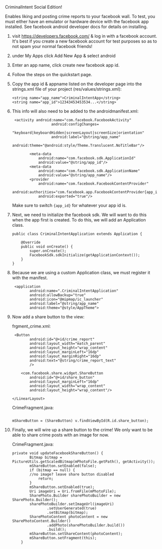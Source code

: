 CriminalIntent Social Edition!

Enables liking and posting crime reports to your facebook wall.
To test, you must either have an emulator or hardware device with the facebook app installed. 
See facebook android developer docs for details on installing. 

1.  visit https://developers.facebook.com/ & log in with a facebook account. It's best if
you create a new facebook account for test purposes so as to not spam your normal facebook friends!

2. under My Apps click Add New App & select android

3. Enter an app name, click create new facebook app id.

4. Follow the steps on the quickstart page. 

5. Copy the app id & appname listed on the developer page into the strings.xml file of your project (res/values/strings.xml): 

	```    
	<string name="app_name">CriminalIntentApp</string>
	<string name="app_id">12343453453534...</string>
	
	```
6. This info will also need to be added to the androidmanifest.xml: 
	
	```
	 <activity android:name="com.facebook.FacebookActivity"
	                  android:configChanges=
	                      "keyboard|keyboardHidden|screenLayout|screenSize|orientation"
	                  android:label="@string/app_name"
	                  android:theme="@android:style/Theme.Translucent.NoTitleBar"/>
	
	        <meta-data
	            android:name="com.facebook.sdk.ApplicationId"
	            android:value="@string/app_id"/>
	        <meta-data
	            android:name="com.facebook.sdk.ApplicationName"
	            android:value="@string/app_name"/>
	        <provider
	            android:name="com.facebook.FacebookContentProvider"
	            android:authorities="com.facebook.app.FacebookContentProvider{app_id}"
	            android:exported="true"/>
	```
	Make sure to switch `{app_id}` for whatever your app id is. 
6. Next, we need to initialize the facebook sdk. We will want to do this when the app first is created. To do this, we will add an Application class. 

	```	
	public class CriminalIntentApplication extends Application {
	
	    @Override
	    public void onCreate() {
	        super.onCreate();
	        FacebookSdk.sdkInitialize(getApplicationContext());
	    }
	}
	```
7. Because we are using a custom Application class, we must register it with the manifest. 

	```
	 <application
	        android:name=".CriminalIntentApplication"
	        android:allowBackup="true"
	        android:icon="@mipmap/ic_launcher"
	        android:label="@string/app_name"
	        android:theme="@style/AppTheme">
	```
7. Now add a share button to the view: 
	
	frgment_crime.xml: 
	
	```
	 <Button
	        android:id="@+id/crime_report"
	        android:layout_width="match_parent"
	        android:layout_height="wrap_content"
	        android:layout_marginLeft="16dp"
	        android:layout_marginRight="16dp"
	        android:text="@string/crime_report_text"
	        />
	
	    <com.facebook.share.widget.ShareButton
	        android:id="@+id/share_button"
	        android:layout_marginLeft="16dp"
	        android:layout_width="wrap_content"
	        android:layout_height="wrap_content"/>
	
	</LinearLayout>
	```
	CrimeFragment.java: 
	
	```
	
	mShareButton = (ShareButton) v.findViewById(R.id.share_button);
	
	```
	
8. Finally, we will wire up a share button to the crime! We only want to be able to share crime posts with an image for now. 

	CrimeFragment.java: 
	
	```
	private void updateFacebookShareButton() {
	        Bitmap bitmap = PictureUtils.getScaledBitmap(mPhotoFile.getPath(), getActivity());
	        mShareButton.setEnabled(false);
	        if (bitmap == null) {
	        //no image? leave share button disabled
	            return;
	        }
	        mShareButton.setEnabled(true);
	        Uri imageUri = Uri.fromFile(mPhotoFile);
	        SharePhoto.Builder sharePhotoBuilder = new SharePhoto.Builder();
	        sharePhotoBuilder.setImageUrl(imageUri)
	                .setUserGenerated(true)
	                .setBitmap(bitmap);
	        SharePhotoContent photoContent = new SharePhotoContent.Builder()
	                .addPhoto(sharePhotoBuilder.build())
	                .build();
	        mShareButton.setShareContent(photoContent);
	        mShareButton.setFragment(this);
	    }
	```
